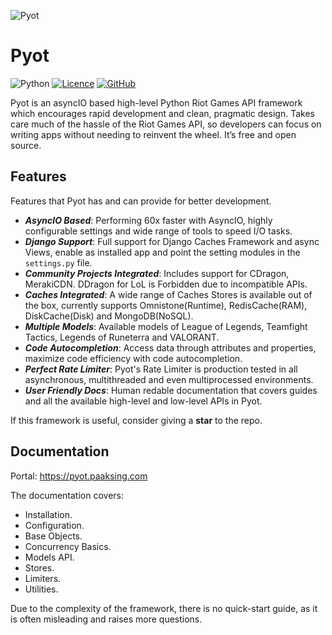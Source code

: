 ![Pyot](banner.jpg)
# Pyot
![Python](https://img.shields.io/badge/python-3670A0?style=for-the-badge&logo=python&logoColor=ffdd54)
[![Licence](https://img.shields.io/github/license/Ileriayo/markdown-badges?style=for-the-badge)](https://github.com/paaksing/pyot/blob/master/LICENSE)
[![GitHub](https://img.shields.io/badge/github-%23121011.svg?style=for-the-badge&logo=github&logoColor=white)](https://github.com/paaksing/pyot)

Pyot is an asyncIO based high-level Python Riot Games API framework which encourages rapid development and clean, pragmatic design. Takes care much of the hassle of the Riot Games API, so developers can focus on writing apps without needing to reinvent the wheel. It’s free and open source.

## Features

Features that Pyot has and can provide for better development.

- **_AsyncIO Based_**: Performing 60x faster with AsyncIO, highly configurable settings and wide range of tools to speed I/O tasks.
- **_Django Support_**: Full support for Django Caches Framework and async Views, enable as installed app and point the setting modules in the `settings.py` file.
- **_Community Projects Integrated_**: Includes support for CDragon, MerakiCDN. DDragon for LoL is Forbidden due to incompatible APIs.
- **_Caches Integrated_**: A wide range of Caches Stores is available out of the box, currently supports Omnistone(Runtime), RedisCache(RAM), DiskCache(Disk) and MongoDB(NoSQL).
- **_Multiple Models_**: Available models of League of Legends, Teamfight Tactics, Legends of Runeterra and VALORANT.
- **_Code Autocompletion_**: Access data through attributes and properties, maximize code efficiency with code autocompletion.
- **_Perfect Rate Limiter_**: Pyot's Rate Limiter is production tested in all asynchronous, multithreaded and even multiprocessed environments.
- **_User Friendly Docs_**: Human redable documentation that covers guides and all the available high-level and low-level APIs in Pyot.

If this framework is useful, consider giving a **star** to the repo.

## Documentation

Portal: <https://pyot.paaksing.com>

The documentation covers:

- Installation.
- Configuration.
- Base Objects.
- Concurrency Basics.
- Models API.
- Stores.
- Limiters.
- Utilities.

Due to the complexity of the framework, there is no quick-start guide, as it is often misleading and raises more questions.
